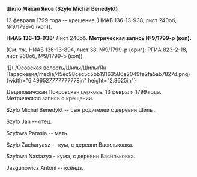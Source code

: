 **Шило Михал Янов (Szyło Michał Benedykt)**

13 февраля 1799 года -- крещение (НИАБ 136-13-938, лист 240об, №9/1799-б
(коп)).

**НИАБ 136-13-938:** Лист 240об. **Метрическая запись №9/1799-р (коп).**

(См. тж. НИАБ 136-13-894, лист 38, №9/1799-р (ориг); РГИА 823-2-18, лист
268об, №9/1799-р (коп))

![](./Осовская волость/Шилы/Шилы/Ян Параскевия/media/45ec98cec5c5bb19163586e2049fe2fa5ab7827d.png){width="6.496527777777778in"
height="2.8625in"}

Дедиловичская Покровская церковь. 13 февраля 1799 года. Метрическая
запись о крещении.

Szyło Michał Benedykt -- сын родителей с деревни Шилы.

Szyło Jan -- отец.

Szyłowa Parasia -- мать.

Szyło Zacharyasz -- кум, с деревни Васильковка.

Szyłowa Nastazya - кума, с деревни Васильковка.

Jazgunowicz Antoni -- ксёндз.
